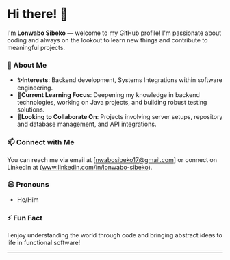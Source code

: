# Hi there! 👋

I'm **Lonwabo Sibeko** — welcome to my GitHub profile! I'm passionate about coding and always on the lookout to learn new things and contribute to meaningful projects.

### 👀 About Me
- **✨Interests**: Backend development, Systems Integrations within software engineering.
- **🌱Current Learning Focus**: Deepening my knowledge in backend technologies, working on Java projects, and building robust testing solutions.
- **💞️Looking to Collaborate On**: Projects involving server setups, repository and database management, and API integrations.

### 📫 Connect with Me
You can reach me via email at [nwabosibeko17@gmail.com] or connect on LinkedIn at (www.linkedin.com/in/lonwabo-sibeko).

### 😄 Pronouns
- He/Him

### ⚡ Fun Fact
I enjoy understanding the world through code and bringing abstract ideas to life in functional software!

---

<!---
This repository is ✨ special ✨ because it's the gateway to my learning journey and showcases my evolving projects and interests. You can click the **Preview** link to see how it looks.
--->
